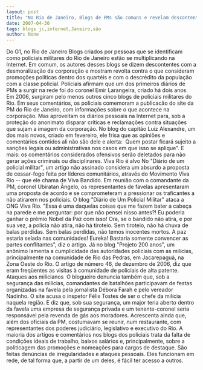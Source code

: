 ```yaml
---
layout: post
title: "No Rio de Janeiro, Blogs de PMs são comuns e revelam descontentamento na Internet"
date: 2007-04-30
tags: blogs jc,internet,Janeiro,são
author: None
---
```

Do G1, no Rio de Janeiro
Blogs criados por pessoas que se identificam como policiais militares do Rio de Janeiro estão se multiplicando na Internet. Em comum, os autores desses blogs se dizem descontentes com a desmoralização da corporação e mostram revolta contra o que consideram promoções políticas dentro dos quartéis e com o descrédito da população com a classe policial. 
Policiais afirmam que um dos primeiros diários de PMs a surgir na rede foi do coronel Emir Larangeira, criado há dois anos. Em 2006, surgiram pelo menos outros cinco blogs de policiais militares do Rio. 
Em seus comentários, os policiais comemoram a publicacão do site da PM do Rio de Janeiro, com informações sobre o que acontece na corporação. Mas aproveitam os diários pessoais na Internet para, sob a proteção do anonimato disparar críticas e reclamações contra situações que sujam a imagem da corporação. 
No blog do capitão Luiz Alexandre, um dos mais novos, criado em fevereiro, ele frisa que as opiniões e comentários contidos ali não são dele e alerta:&nbsp; Quem postar ficará sujeito a sanções legais ou administrativas nos casos em que isso se aplique\". E mais: os comentários considerados ofensivos serão deletados para não gerar ações criminais ou disciplinares. 
Viva Rio é alvo 
No \"Diário de um policial militar\", um artigo não assinado considera um absurdo a proposta de cessar-fogo feita por líderes comunitários, através do Movimento Viva Rio -- que ele chama de Viva Bandido. Em reunião com o comandante da PM, coronel Ubiratan Ângelo, os representantes de favelas apresentaram uma proposta de acordo e se comprometeram a pressionar os traficantes a não atirarem nos policiais. 
O blog \"Diário de Um Policial Militar\" ataca a ONG Viva Rio. 
\"Essa é uma daquelas coisas que me fazem bater a cabeça na parede e me perguntar: por que não pensei nisso antes?! Eu poderia ganhar o prêmio Nobel da Paz com isso! Ora, se o bandido não atira, e por sua vez, a polícia não atira, não há tiroteio. Sem tiroteio, não há chuva de balas perdidas. Sem balas perdidas, não temos inocentes mortos. A paz estaria selada nas comunidades! Eureka! Bastaria somente convencer as partes conflitantes\", diz o artigo. 
Já no blog \"Projeto 200 anos\", um anônimo lamenta a cumplicidade das autoridades policiais com as milícias, principalmente na comunidade de Rio das Pedras, em Jacarepaguá, na Zona Oeste do Rio. O artigo de número 46, de dezembro de 2006, diz que eram freqüentes as visitas à comunidade de policiais de alta patente. 
Ataques aos milicianos&nbsp; 
O&nbsp;blogueiro denuncia também que, sob a segurança das milícias, comandantes de batalhões participavam de festas organizadas na favela pela jornalista Débora Farah e pelo vereador Nadinho. 
O site acusa o inspetor Félix Tostes de ser o chefe da milícia naquela região. E diz que, sob sua segurança, um major teria aberto dentro da favela uma empresa de segurança privada e um tenente-coronel seria responsável pela revenda de gás aos moradores. Acrescenta ainda que, além dos oficiais da PM, costumavam se reunir, num restaurante, com representantes dos poderes judiciário, legislativo e executivo do Rio. 
A maioria dos artigos e comentários nos blogs dos policiais trata da falta de condições ideais de trabalho, baixos salários e, principalmente, sobre a politicagem das promoções e nomeações para cargos de destaque. São feitas denúncias de irregularidades e ataques pessoais. Eles funcionam em rede, de tal forma que, a partir de um deles, é fácil ter acesso a outros.&nbsp; 